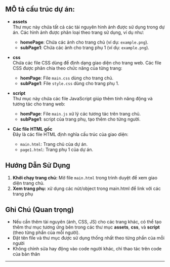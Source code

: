 ## MÔ tả cấu trúc dự án:

- **assets**  
  Thư mục này chứa tất cả các tài nguyên hình ảnh được sử dụng trong dự án. Các hình ảnh được phân loại theo trang sử dụng, ví dụ như:
  - **homePage**: Chứa các ảnh cho trang chủ (ví dụ: `example.png`).
  - **subPage1**: Chứa các ảnh cho trang phụ 1 (ví dụ: `example.png`).

- **css**  
  Chứa các file CSS dùng để định dạng giao diện cho trang web. Các file CSS được phân chia theo chức năng của từng trang:
  - **homPage**: File `main.css` dùng cho trang chủ.
  - **subPage1**: File `style.css` dùng cho trang phụ 1.

- **script**  
  Thư mục này chứa các file JavaScript giúp thêm tính năng động và tương tác cho trang web:
  - **homPage**: File `main.js` xử lý các tương tác trên trang chủ.
  - **subPage1**: script của trang phụ, tạo thêm cho từng người.

- **Các file HTML gốc**  
  Đây là các file HTML định nghĩa cấu trúc của giao diện:
  - `main.html`: Trang chủ của dự án.
  - `page1.html`: Trang phụ 1 của dự án.

## Hướng Dẫn Sử Dụng

1. **Khởi chạy trang chủ:** Mở file `main.html` trong trình duyệt để xem giao diện trang chủ.
2. **Xem trang phụ:** xử dụng các nút/object trong main.html để link với các trang phụ


## Ghi Chú (Quan trọng)

- Nếu cần thêm tài nguyên (ảnh, CSS, JS) cho các trang khác, có thể tạo thêm thư mục tương ứng bên trong các thư mục **assets**, **css**, và **script** (theo từng phần của mỗi người).
- Đặt tên file và thư mục được sử dụng thống nhất theo từng phần của mỗi người
- Không chỉnh sửa hay động vào code người khác, chỉ thao tác trên code của bản thân

---
